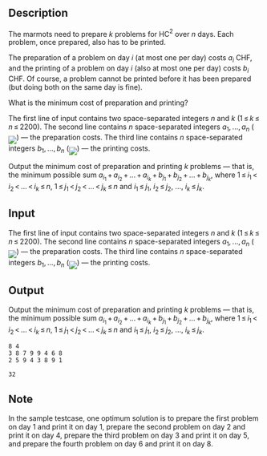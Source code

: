 ## Description

<div><p>The marmots need to prepare <span class="tex-span"><i>k</i></span> problems for HC<span class="tex-span"><sup class="upper-index">2</sup></span> over <span class="tex-span"><i>n</i></span> days. Each problem, once prepared, also has to be printed.</p><p>The preparation of a problem on day <span class="tex-span"><i>i</i></span> (at most one per day) costs <span class="tex-span"><i>a</i><sub class="lower-index"><i>i</i></sub></span> CHF, and the printing of a problem on day <span class="tex-span"><i>i</i></span> (also at most one per day) costs <span class="tex-span"><i>b</i><sub class="lower-index"><i>i</i></sub></span> CHF. Of course, a problem cannot be printed before it has been prepared (but doing both on the same day is fine).</p><p>What is the minimum cost of preparation and printing?</p></div><div class="input-specification"><p>The first line of input contains two space-separated integers <span class="tex-span"><i>n</i></span> and <span class="tex-span"><i>k</i></span> (<span class="tex-span">1 ≤ <i>k</i> ≤ <i>n</i> ≤ 2200</span>). The second line contains <span class="tex-span"><i>n</i></span> space-separated integers <span class="tex-span"><i>a</i><sub class="lower-index">1</sub>, ..., <i>a</i><sub class="lower-index"><i>n</i></sub></span> (<img align="middle" class="tex-formula" src="file://fjSGWJDo.png" style="max-width: 100.0%;max-height: 100.0%;">) — the preparation costs. The third line contains <span class="tex-span"><i>n</i></span> space-separated integers <span class="tex-span"><i>b</i><sub class="lower-index">1</sub>, ..., <i>b</i><sub class="lower-index"><i>n</i></sub></span> (<img align="middle" class="tex-formula" src="file://HJOFM0kq.png" style="max-width: 100.0%;max-height: 100.0%;">) — the printing costs.</p></div><div class="output-specification"><p>Output the minimum cost of preparation and printing <span class="tex-span"><i>k</i></span> problems — that is, the minimum possible sum <span class="tex-span"><i>a</i><sub class="lower-index"><i>i</i><sub class="lower-index">1</sub></sub> + <i>a</i><sub class="lower-index"><i>i</i><sub class="lower-index">2</sub></sub> + ... + <i>a</i><sub class="lower-index"><i>i</i><sub class="lower-index"><i>k</i></sub></sub> + <i>b</i><sub class="lower-index"><i>j</i><sub class="lower-index">1</sub></sub> + <i>b</i><sub class="lower-index"><i>j</i><sub class="lower-index">2</sub></sub> + ... + <i>b</i><sub class="lower-index"><i>j</i><sub class="lower-index"><i>k</i></sub></sub></span>, where <span class="tex-span">1 ≤ <i>i</i><sub class="lower-index">1</sub> &lt; <i>i</i><sub class="lower-index">2</sub> &lt; ... &lt; <i>i</i><sub class="lower-index"><i>k</i></sub> ≤ <i>n</i></span>, <span class="tex-span">1 ≤ <i>j</i><sub class="lower-index">1</sub> &lt; <i>j</i><sub class="lower-index">2</sub> &lt; ... &lt; <i>j</i><sub class="lower-index"><i>k</i></sub> ≤ <i>n</i></span> and <span class="tex-span"><i>i</i><sub class="lower-index">1</sub> ≤ <i>j</i><sub class="lower-index">1</sub></span>, <span class="tex-span"><i>i</i><sub class="lower-index">2</sub> ≤ <i>j</i><sub class="lower-index">2</sub></span>, ..., <span class="tex-span"><i>i</i><sub class="lower-index"><i>k</i></sub> ≤ <i>j</i><sub class="lower-index"><i>k</i></sub></span>.</p></div>

## Input

<p>The first line of input contains two space-separated integers <span class="tex-span"><i>n</i></span> and <span class="tex-span"><i>k</i></span> (<span class="tex-span">1 ≤ <i>k</i> ≤ <i>n</i> ≤ 2200</span>). The second line contains <span class="tex-span"><i>n</i></span> space-separated integers <span class="tex-span"><i>a</i><sub class="lower-index">1</sub>, ..., <i>a</i><sub class="lower-index"><i>n</i></sub></span> (<img align="middle" class="tex-formula" src="file://fjSGWJDo.png" style="max-width: 100.0%;max-height: 100.0%;">) — the preparation costs. The third line contains <span class="tex-span"><i>n</i></span> space-separated integers <span class="tex-span"><i>b</i><sub class="lower-index">1</sub>, ..., <i>b</i><sub class="lower-index"><i>n</i></sub></span> (<img align="middle" class="tex-formula" src="file://HJOFM0kq.png" style="max-width: 100.0%;max-height: 100.0%;">) — the printing costs.</p>

## Output

<p>Output the minimum cost of preparation and printing <span class="tex-span"><i>k</i></span> problems — that is, the minimum possible sum <span class="tex-span"><i>a</i><sub class="lower-index"><i>i</i><sub class="lower-index">1</sub></sub> + <i>a</i><sub class="lower-index"><i>i</i><sub class="lower-index">2</sub></sub> + ... + <i>a</i><sub class="lower-index"><i>i</i><sub class="lower-index"><i>k</i></sub></sub> + <i>b</i><sub class="lower-index"><i>j</i><sub class="lower-index">1</sub></sub> + <i>b</i><sub class="lower-index"><i>j</i><sub class="lower-index">2</sub></sub> + ... + <i>b</i><sub class="lower-index"><i>j</i><sub class="lower-index"><i>k</i></sub></sub></span>, where <span class="tex-span">1 ≤ <i>i</i><sub class="lower-index">1</sub> &lt; <i>i</i><sub class="lower-index">2</sub> &lt; ... &lt; <i>i</i><sub class="lower-index"><i>k</i></sub> ≤ <i>n</i></span>, <span class="tex-span">1 ≤ <i>j</i><sub class="lower-index">1</sub> &lt; <i>j</i><sub class="lower-index">2</sub> &lt; ... &lt; <i>j</i><sub class="lower-index"><i>k</i></sub> ≤ <i>n</i></span> and <span class="tex-span"><i>i</i><sub class="lower-index">1</sub> ≤ <i>j</i><sub class="lower-index">1</sub></span>, <span class="tex-span"><i>i</i><sub class="lower-index">2</sub> ≤ <i>j</i><sub class="lower-index">2</sub></span>, ..., <span class="tex-span"><i>i</i><sub class="lower-index"><i>k</i></sub> ≤ <i>j</i><sub class="lower-index"><i>k</i></sub></span>.</p>





```input1
8 4
3 8 7 9 9 4 6 8
2 5 9 4 3 8 9 1

```




```output1
32
```



## Note

<p>In the sample testcase, one optimum solution is to prepare the first problem on day <span class="tex-span">1</span> and print it on day <span class="tex-span">1</span>, prepare the second problem on day <span class="tex-span">2</span> and print it on day <span class="tex-span">4</span>, prepare the third problem on day <span class="tex-span">3</span> and print it on day <span class="tex-span">5</span>, and prepare the fourth problem on day <span class="tex-span">6</span> and print it on day <span class="tex-span">8</span>.</p>
